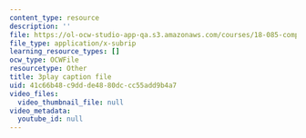 ```yaml
---
content_type: resource
description: ''
file: https://ol-ocw-studio-app-qa.s3.amazonaws.com/courses/18-085-computational-science-and-engineering-i-fall-2008/41c66b48c9ddde4880dccc55add9b4a7_J0pZyXThRmM.srt
file_type: application/x-subrip
learning_resource_types: []
ocw_type: OCWFile
resourcetype: Other
title: 3play caption file
uid: 41c66b48-c9dd-de48-80dc-cc55add9b4a7
video_files:
  video_thumbnail_file: null
video_metadata:
  youtube_id: null
---
```

